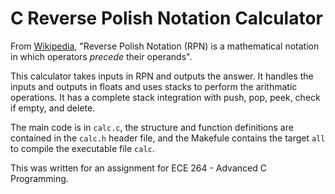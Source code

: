 # C Reverse Polish Notation Calculator

From [Wikipedia](https://en.wikipedia.org/wiki/Reverse_Polish_notation "Wikipedia article"), "Reverse Polish Notation (RPN) is a mathematical notation in which operators *precede* their operands". 

This calculator takes inputs in RPN and outputs the answer. It handles the inputs and outputs in floats and uses stacks to perform the arithmatic operations. It has a complete stack integration with push, pop, peek, check if empty, and delete. 

The main code is in `calc.c`, the structure and function definitions are contained in the `calc.h` header file, and the Makefule contains the target `all` to compile the executable file `calc`.

This was written for an assignment for ECE 264 - Advanced C Programming.
